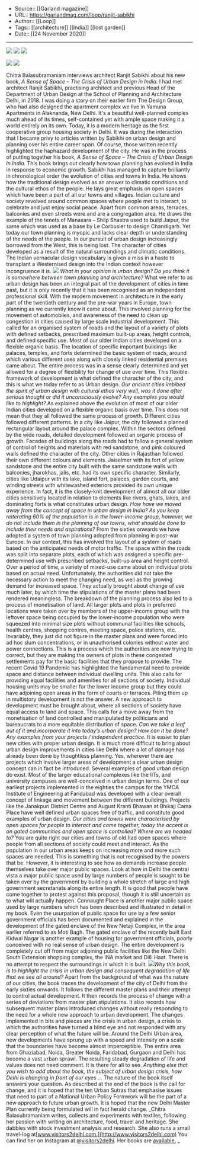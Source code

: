 ﻿
  * Source:: [[Garland magazine]]
  * URL:: https://garlandmag.com/loop/ranjit-sabikhi
  * Author:: [[Loop]]
  * Tags:: [[architecture]] [[India]] [[lost garden]]
  * Date:: [[24 November 2020]]


* * *
[![](https://garlandmag.com/wp-content/uploads/2020/11/132-33-2-1024x768.jpg)](https://garlandmag.com/wp-content/uploads/2020/11/132-33-2.jpg)
[![](https://garlandmag.com/wp-content/uploads/2020/11/132-33-1-1024x768.jpg)](https://garlandmag.com/wp-content/uploads/2020/11/132-33-1.jpg)
[![](https://garlandmag.com/wp-content/uploads/2020/11/36-37-1024x683.jpg)](https://garlandmag.com/wp-content/uploads/2020/11/36-37.jpg)
  

[![](https://garlandmag.com/wp-content/uploads/2020/11/137-1024x683.jpg)](https://garlandmag.com/wp-content/uploads/2020/11/137.jpg)
[![](https://garlandmag.com/wp-content/uploads/2020/11/195-1024x683.jpg)](https://garlandmag.com/wp-content/uploads/2020/11/195.jpg)
  

Chitra Balasubramaniam interviews architect Ranjit Sabikhi about his new book, _A Sense of Space – The Crisis of Urban Design in India._
I had met architect Ranjit Sabikhi, practising architect and previous Head of the Department of Urban Design at the School of Planning and Architecture Delhi, in 2018. I was doing a story on their earlier firm The Design Group, who had also designed the apartment complex we live in Yamuna Apartments in Alaknanda, New Delhi. It's a beautiful well-planned complex much ahead of its times, self-contained yet with ample space making it a world entirely on its own. Today, it is a modern heritage as the first cooperative group housing society in Delhi.
It was during the interaction that I became privy to articles written by Sabikhi on urban design and planning over his entire career span. Of course, those written recently highlighted the haphazard development of the city. He was in the process of putting together his book, _A Sense of Space – The Crisis of Urban Design in India._ This book brings out clearly how town planning has evolved in India in response to economic growth. Sabikhi has managed to capture brilliantly in chronological order the evolution of cities and towns in India. He shows how the traditional design evolved as an answer to climatic conditions and the cultural ethos of the people.
He lays great emphasis on open spaces which have been a part of all our towns and villages. Indian culture and society revolved around common spaces where people met to interact, to celebrate and just enjoy social peace. Apart from common areas, terraces, balconies and even streets were and are a congregation area. He draws the example of the tenets of Manasara – Shilp Shastra used to build Jaipur, the same which was used as a base by Le Corbusier to design Chandigarh. Yet today our town planning is myopic and lacks clear depth or understanding of the needs of the people. In our pursuit of urban design increasingly borrowed from the West, this is being lost. The character of cities developed as a result of the natural surroundings and climatic conditions. The Indian vernacular design vocabulary is given a miss in a haste to transplant a Westernised design into the Indian context however incongruence it is.
![](https://garlandmag.com/wp-content/uploads/2020/11/RS.jpg)
_What in your opinion is urban design? Do you think it is somewhere between town planning and architecture?_
What we refer to as urban design has been an integral part of the development of cities in time past, but it is only recently that it has been recognised as an independent professional skill. With the modern movement in architecture in the early part of the twentieth century and the pre-war years in Europe, town planning as we currently know it came about. This involved planning for the movement of automobiles, and awareness of the need to clean up congestion in cities caused by large scale industrial development. This called for an organised system of roads and the layout of a variety of plots with defined setbacks, prescribed maximum built-up areas, height controls, and defined specific use. Most of our older Indian cities developed on a flexible organic basis. The location of specific important buildings like palaces, temples, and forts determined the basic system of roads, around which various different uses along with closely linked residential premises came about. The entire process was in a sense clearly determined and yet allowed for a degree of flexibility for change of use over time. This flexible framework of development is what defined the character of the city, and this is what we today refer to as Urban design.
 _Our ancient cities imbibed the spirit of urban design with cultural ethos very well, was it done after serious thought or did it unconsciously evolve? Any examples you would like to highlight?_
As explained above the evolution of most of our older Indian cities developed on a flexible organic basis over time. This does not mean that they all followed the same process of growth. Different cities followed different patterns. In a city like Jaipur, the city followed a planned rectangular layout around the palace complex. Within the sectors defined by the wide roads, detailed development followed an organic process of growth. Facades of buildings along the roads had to follow a general system of control of heights and materials with red sandstone, and pink coloured walls defined the character of the city. Other cities in Rajasthan followed their own different colours and elements. Jaiselmer with its fort of yellow sandstone and the entire city built with the same sandstone walls with balconies, jharokhas, jalis, etc. had its own specific character. Similarly, cities like Udaipur with its lake, island fort, palaces, garden courts, and winding streets with whitewashed exteriors provided its own unique experience. In fact, it is the closely-knit development of almost all our older cities sensitively located in relation to elements like rivers, ghats, lakes, and dominating forts is what constitutes urban design.
 _How have we moved away from the concept of space in urban design in India? As you keep reiterating 60% of the population is in the lower-income group, however, we do not include them in the planning of our towns, what should be done to include their needs and aspirations?_
From the sixties onwards we have adopted a system of town planning adopted from planning in post-war Europe. In our context, this has involved the layout of a system of roads based on the anticipated needs of motor traffic. The space within the roads was split into separate plots, each of which was assigned a specific pre-determined use with prescribed setbacks, built-up area and height control. Over a period of time, a variety of mixed-use came about on individual plots based on actual need. Unfortunately, the authorities did not take the necessary action to meet the changing need, as well as the growing demand for increased space. They actually brought about change of use much later, by which time the stipulations of the master plans had been rendered meaningless.
The breakdown of the planning process also led to a process of monetisation of land. All larger plots and plots in preferred locations were taken over by members of the upper-income group with the leftover space being occupied by the lower-income population who were squeezed into minimal size plots without communal facilities like schools, health centres, shopping centres, meeting space, police stations, etc. Invariably, they just did not figure in the master plans and were forced into ad hoc slum concentrations, or in unauthorised colonies without water and power connections. This is a process which the authorities are now trying to correct, but they are making the owners of plots in these congested settlements pay for the basic facilities that they propose to provide.
The recent Covid 19 Pandemic has highlighted the fundamental need to provide space and distance between individual dwelling units. This also calls for providing equal facilities and amenities for all sections of society. Individual housing units may be smaller for the lower income group but they could have adjoining open areas in the form of courts or terraces. Piling them up in multistory development is not the answer. A new approach to development must be brought about, where all sections of society have equal access to land and space. This calls for a move away from the monetisation of land controlled and manipulated by politicians and bureaucrats to a more equitable distribution of space.
 _Can we take a leaf out of it and incorporate it into today’s urban design? How can it be done? Any examples from your projects / independent practice._
It is easier to plan new cities with proper urban design. It is much more difficult to bring about urban design improvements in cities like Delhi where a lot of damage has already been done by thoughtless planning. Yes, wherever there are projects which involve larger areas of development a clear urban design concept can in fact be introduced. Several examples of good urban design do exist. Most of the larger educational complexes like the IITs, and university campuses are well-conceived in urban design terms. One of our earliest projects implemented in the eighties the campus for the YMCA Institute of Engineering at Faridabad was developed with a clear overall concept of linkage and movement between the different buildings. Projects like the Janakpuri District Centre and August Kranti Bhawan at Bhikaji Cama Place have well defined urban spaces free of traffic, and constitute good examples of urban design.
 _Our cities and towns were characterised by open spaces for people to interact and come together, today the accent is on gated communities and open space is controlled? Where are we headed to?_
You are quite right our cities and towns of old had open spaces where people from all sections of society could meet and interact. As the population in our urban areas keeps on increasing more and more such spaces are needed. This is something that is not recognised by the powers that be. However, it is interesting to see how as demands increase people themselves take over major public spaces. Look at how in Delhi the central vista a major public space used by large numbers of people is sought to be taken over by the government by building a whole stretch of large and high government secretariats along its entire length. It is good that people have come together to protest against this proposal, though it is still uncertain as to what will actually happen.
Connaught Place is another major public space used by large numbers which has been described and illustrated in detail in my book. Even the usurpation of public space for use by a few senior government officials has been documented and explained in the development of the gated enclave of the New Netaji Complex, in the area earlier referred to as Moti Bagh. The gated enclave of the recently built East Kidwai Nagar is another example of housing for government officials, poorly conceived with no real sense of urban design. The entire development is completely cut off from major adjoining public facilities like the New Delhi South Extension shopping complex, the INA market and Dilli Haat. There is no attempt to respect the surroundings in which it is built.
 _![](https://garlandmag.com/wp-content/uploads/2020/11/51WWeeadQtL._SX451_BO1204203200_-272x300.jpg)Why this book, is to highlight the crisis in urban design and consequent degradation of life that we see all around?_
Apart from the background of what was the nature of our cities, the book traces the development of the city of Delhi from the early sixties onwards. It follows the different master plans and their attempt to control actual development. It then records the process of change with a series of deviations from master plan stipulations. It also records how subsequent master plans introduced changes without really responding to the need for a whole new approach to urban development. The changes implemented in bits and pieces are the crisis in urban design, a crisis to which the authorities have turned a blind eye and not responded with any clear perception of what the future will be. Around the Delhi Urban area, new developments have sprung up with a speed and intensity on a scale that the boundaries have become almost imperceptible. The entire area from Ghaziabad, Noida, Greater Noida, Faridabad, Gurgaon and Delhi has become a vast urban sprawl. The resulting steady degradation of life and values does not need comment. It is there for all to see.
 _Anything else that you wish to add about the book, the subject of urban design crisis, how Delhi is changing in front of our eyes …_
The nature of the book itself answers your question. As described at the end of the book is the call for change, and it is hoped that the ten Urban Sutras that emphasise issues that need to part of a National Urban Policy Formwork will be the part of a new approach to future urban growth. It is hoped that the new Delhi Master Plan currently being formulated will in fact herald change.
 _Chitra Balasubramaniam writes, collects and experiments with textiles, following her passion with writing on architecture, food, travel and heritage. She dabbles with stock investment analysis and research. She also runs a small travel-log at[www.visitors2delhi.com.](http://www.visitors2delhi.com) You can find her on Instagram at @[visitors2delhi](https://instagram.com/visitors2delhi). Her books are [available.](http://www.smashwords.com/books/view/402933) _
